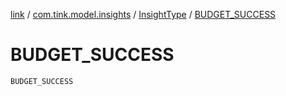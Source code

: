 [link](../../index.md) / [com.tink.model.insights](../index.md) / [InsightType](index.md) / [BUDGET_SUCCESS](./-b-u-d-g-e-t_-s-u-c-c-e-s-s.md)

# BUDGET_SUCCESS

`BUDGET_SUCCESS`